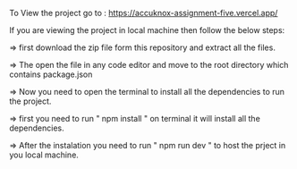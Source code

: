 To View the project go to : https://accuknox-assignment-five.vercel.app/

If you are viewing the project in local machine then follow the below steps:

=> first download the zip file form this repository and extract all the files.

=> The open the file in any code editor and move to the root directory which contains package.json

=> Now you need to open the terminal to install all the dependencies to run the project.

=> first you need to run " npm install " on terminal it will install all the dependencies.

=> After the instalation you need to run " npm run dev " to host the prject in you local machine.
